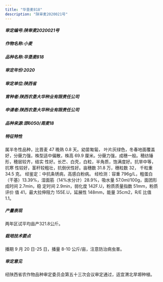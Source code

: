 ```yaml
---
title: "华垦麦818"
description: "陕审麦2020021号"
---
```

##### 审定编号:陕审麦2020021号

##### 作物名称:小麦

##### 品种名称:华垦麦818

##### 审定年份:2020

##### 审定单位:陕西省

##### 育种者:陕西农垦大华种业有限责任公司

##### 申请者:陕西农垦大华种业有限责任公司

##### 品种来源:邯6050/周麦18

##### 特征特性
属半冬性品种，比晋麦 47 晚熟 0.8 天。幼苗匍匐， 叶片灰绿色，冬春地面覆盖好，分蘖力强，株型适中偏散，株高 69.9 厘米。分蘖力强，成穗一般。穂纺锤形，穂层较齐，结实 性好。长芒、白壳，白粒，半角质，饱满度好。抗旱中等，抗寒 性较好，茎秆较粗壮，抗倒伏性好。亩穗数 31.8 万，穗粒数 32，
千粒重 34.5 克。 
经鉴定：中抗条锈病，高感白粉病。
经检测：容重 796g/L，粗蛋白（干基）13.39%，湿面筋（14%水分计）28.9%，吸水量 57.0ml/100g，面团形成时间 2.7min，稳 定时间 2.9min，弱化度 142F.U，粉质质量指数 51mm，粉质评价 值 41，最大拉伸阻力 155E.U，延展性 148mm，能量 35cm2，R/E 比值 1.1。

##### 产量表现
两年区试平均亩产321.8公斤。

##### 栽培技术要点
播期 9 月 20 日-25 日，播量 8-10 公斤/亩，注意防治病虫害。

##### 审定意见
经陕西省农作物品种审定委员会第五十三次会议审定通过，适宜渭北旱塬种植。
